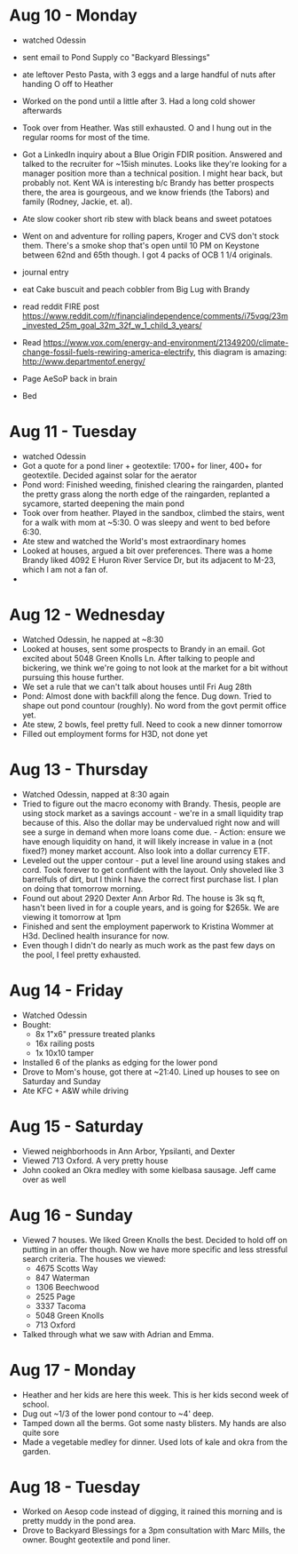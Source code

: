# Aug 10 - Monday

- watched Odessin
- sent email to Pond Supply co "Backyard Blessings"
- ate leftover Pesto Pasta, with 3 eggs and a large handful of nuts after handing O off to Heather
- Worked on the pond until a little after 3. Had a long cold shower afterwards

- Took over from Heather. Was still exhausted. O and I hung out in the regular rooms for most of the
  time.
- Got a LinkedIn inquiry about a Blue Origin FDIR position. Answered and talked to the recruiter for
  ~15ish minutes. Looks like they're looking for a manager position more than a technical
  position. I might hear back, but probably not. Kent WA is interesting b/c Brandy has better
  prospects there, the area is gourgeous, and we know friends (the Tabors) and family (Rodney,
  Jackie, et. al).
- Ate slow cooker short rib stew with black beans and sweet potatoes
- Went on and adventure for rolling papers, Kroger and CVS don't stock them. There's a smoke shop
  that's open until 10 PM on Keystone between 62nd and 65th though. I got 4 packs of OCB 1 1/4
  originals.
- journal entry
- eat Cake buscuit and peach cobbler from Big Lug with Brandy
- read reddit FIRE post https://www.reddit.com/r/financialindependence/comments/i75vqg/23m_invested_25m_goal_32m_32f_w_1_child_3_years/
- Read https://www.vox.com/energy-and-environment/21349200/climate-change-fossil-fuels-rewiring-america-electrify, this diagram is amazing: http://www.departmentof.energy/
- Page AeSoP back in brain
- Bed


# Aug 11 - Tuesday

- watched Odessin
- Got a quote for a pond liner + geotextile: 1700+ for liner, 400+ for geotextile. Decided against solar for the aerator
- Pond word: Finished weeding, finished clearing the raingarden, planted the pretty grass along the
  north edge of the raingarden, replanted a sycamore, started deepening the main pond
- Took over from heather. Played in the sandbox, climbed the stairs, went for a walk with mom at
  ~5:30. O was sleepy and went to bed before 6:30.
- Ate stew and watched the World's most extraordinary homes
- Looked at houses, argued a bit over preferences. There was a home Brandy liked 4092 E Huron River
  Service Dr, but its adjacent to M-23, which I am not a fan of.
- 

# Aug 12 - Wednesday

- Watched Odessin, he napped at ~8:30
- Looked at houses, sent some prospects to Brandy in an email. Got excited about 5048 Green Knolls
  Ln. After talking to people and bickering, we think we're going to not look at the market for a
  bit without pursuing this house further.
- We set a rule that we can't talk about houses until Fri Aug 28th
- Pond: Almost done with backfill along the fence. Dug down. Tried to shape out pond countour
  (roughly). No word from the govt permit office yet.
- Ate stew, 2 bowls, feel pretty full. Need to cook a new dinner tomorrow
- Filled out employment forms for H3D, not done yet

# Aug 13 - Thursday

- Watched Odessin, napped at 8:30 again
- Tried to figure out the macro economy with Brandy. Thesis, people are using stock market as a
  savings account - we're in a small liquidity trap because of this. Also the dollar may be
  undervalued right now and will see a surge in demand when more loans come due.
	  - Action: ensure we have enough liquidity on hand, it will likely increase in value in a (not
        fixed?) money market account. Also look into a dollar currency ETF.
- Leveled out the upper contour - put a level line around using stakes and cord. Took forever to get
  confident with the layout. Only shoveled like 3 barrelfuls of dirt, but I think I have the correct
  first purchase list. I plan on doing that tomorrow morning.
- Found out about 2920 Dexter Ann Arbor Rd. The house is 3k sq ft, hasn't been lived in for a couple
  years, and is going for $265k. We are viewing it tomorrow at 1pm
- Finished and sent the employment paperwork to Kristina Wommer at H3d. Declined health insurance
  for now.
- Even though I didn't do nearly as much work as the past few days on the pool, I feel pretty
  exhausted.

# Aug 14 - Friday

- Watched Odessin
- Bought:
	- 8x 1"x6" pressure treated planks
	- 16x railing posts
	- 1x 10x10 tamper
- Installed 6 of the planks as edging for the lower pond
- Drove to Mom's house, got there at ~21:40. Lined up houses to see on Saturday and Sunday
- Ate KFC + A&W while driving

# Aug 15 - Saturday

- Viewed neighborhoods in Ann Arbor, Ypsilanti, and Dexter
- Viewed 713 Oxford. A very pretty house
- John cooked an Okra medley with some kielbasa sausage. Jeff came over as well

# Aug 16 - Sunday

- Viewed 7 houses. We liked Green Knolls the best. Decided to hold off on putting in an offer
  though. Now we have more specific and less stressful search criteria. The houses we viewed:
	- 4675 Scotts Way
	- 847 Waterman
	- 1306 Beechwood
	- 2525 Page
	- 3337 Tacoma
	- 5048 Green Knolls
	- 713 Oxford
- Talked through what we saw with Adrian and Emma.

# Aug 17 - Monday

- Heather and her kids are here this week. This is her kids second week of school.
- Dug out ~1/3 of the lower pond contour to ~4' deep.
- Tamped down all the berms. Got some nasty blisters. My hands are also quite sore
- Made a vegetable medley for dinner. Used lots of kale and okra from the garden.

# Aug 18 - Tuesday

- Worked on Aesop code instead of digging, it rained this morning and is pretty muddy in the pond area.
- Drove to Backyard Blessings for a 3pm consultation with Marc Mills, the owner. Bought geotextile
  and pond liner.


